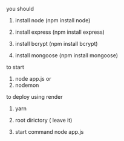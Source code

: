you should 

1) install node (npm install node)

2) install express (npm install express)

3) install bcrypt (npm install bcrypt)

4) install mongoose (npm install mongoose)

to start

1) node app.js
     or
2) nodemon


to deploy using render

1) yarn

2) root dirictory ( leave it)

3) start command node app.js

   

